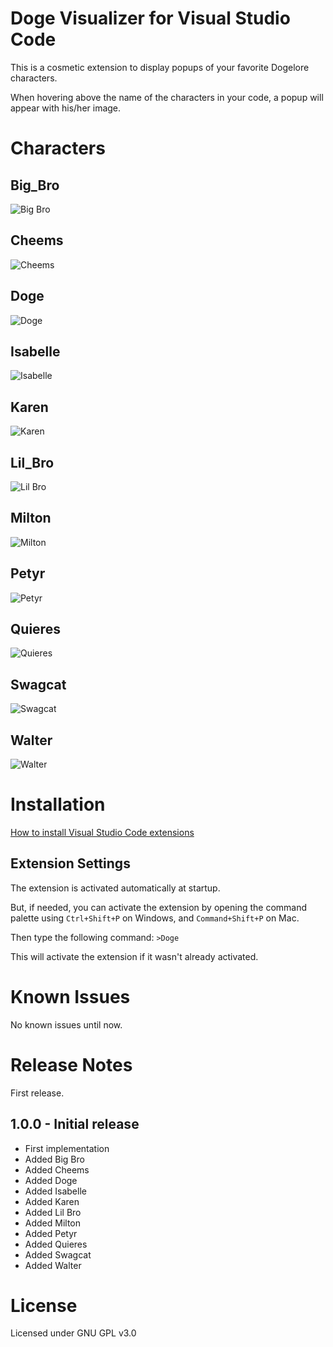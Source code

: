 # Doge Visualizer for Visual Studio Code

This is a cosmetic extension to display popups of your favorite Dogelore characters.

When hovering above the name of the characters in your code, a popup will appear with his/her image.

# Characters

## Big_Bro

![Big Bro](https://raw.githubusercontent.com/Adonis-Stavridis/Doge-Extension/master/imgs/big_bro.png "Big Bro")

## Cheems

![Cheems](https://raw.githubusercontent.com/Adonis-Stavridis/Doge-Extension/master/imgs/cheems.png "Cheems")

## Doge

![Doge](https://raw.githubusercontent.com/Adonis-Stavridis/Doge-Extension/master/imgs/doge.png "Doge")

## Isabelle

![Isabelle](https://raw.githubusercontent.com/Adonis-Stavridis/Doge-Extension/master/imgs/isabelle.png "Isabelle")

## Karen

![Karen](https://raw.githubusercontent.com/Adonis-Stavridis/Doge-Extension/master/imgs/karen.png "Karen")

## Lil_Bro

![Lil Bro](https://raw.githubusercontent.com/Adonis-Stavridis/Doge-Extension/master/imgs/lil_bro.png "Lil Bro")

## Milton

![Milton](https://raw.githubusercontent.com/Adonis-Stavridis/Doge-Extension/master/imgs/milton.png "Milton")

## Petyr

![Petyr](https://raw.githubusercontent.com/Adonis-Stavridis/Doge-Extension/master/imgs/petyr.png "Petyr")

## Quieres

![Quieres](https://raw.githubusercontent.com/Adonis-Stavridis/Doge-Extension/master/imgs/quieres.png "Quieres")

## Swagcat

![Swagcat](https://raw.githubusercontent.com/Adonis-Stavridis/Doge-Extension/master/imgs/swagcat.png "Swagcat")

## Walter

![Walter](https://raw.githubusercontent.com/Adonis-Stavridis/Doge-Extension/master/imgs/walter.png "Walter")

# Installation

[How to install Visual Studio Code extensions](https://code.visualstudio.com/docs/editor/extension-gallery)

## Extension Settings

The extension is activated automatically at startup.

But, if needed, you can activate the extension by opening the command palette using `Ctrl+Shift+P` on Windows, and `Command+Shift+P` on Mac.

Then type the following command: `>Doge`

This will activate the extension if it wasn't already activated.

# Known Issues

No known issues until now.

# Release Notes

First release.

## 1.0.0 - Initial release

- First implementation
- Added Big Bro
- Added Cheems
- Added Doge
- Added Isabelle
- Added Karen
- Added Lil Bro
- Added Milton
- Added Petyr
- Added Quieres
- Added Swagcat
- Added Walter

# License

Licensed under GNU GPL v3.0

